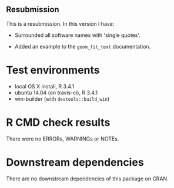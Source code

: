 ## Resubmission

This is a resubmission. In this version I have:

* Surrounded all software names with 'single quotes'.

* Added an example to the `geom_fit_text` documentation.

# Test environments

* local OS X install, R 3.4.1
* ubuntu 14.04 (on travis-ci), R 3.4.1
* win-builder (with `devtools::build_win`)

# R CMD check results

There were no ERRORs, WARNINGs or NOTEs.

# Downstream dependencies

There are no downstream dependencies of this package on CRAN.
